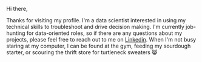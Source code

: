 
<!---
jasmineortega/jasmineortega is a ✨ special ✨ repository because its `README.md` (this file) appears on your GitHub profile.
You can click the Preview link to take a look at your changes.
--->
Hi there, 

Thanks for visiting my profile. I'm a data scientist interested in using my technical skills to troubleshoot and drive decision making. I'm currently job-hunting for data-oriented roles, so if there are any questions about my projects, please feel free to reach out to me on [Linkedin](https://www.linkedin.com/in/jasmine-ortega/).
When I'm not busy staring at my computer, I can be found at the gym, feeding my sourdough starter, or scouring the thrift store for turtleneck sweaters 😸

